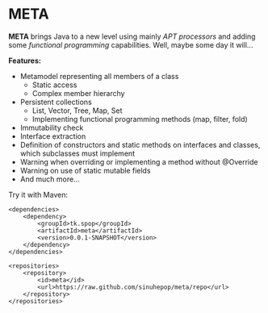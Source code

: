 META
====

**META** brings Java to a new level using mainly *APT processors* and adding some *functional programming* capabilities. Well, maybe some day it will...

**Features:**

 - Metamodel representing all members of a class
   - Static access
   - Complex member hierarchy
 - Persistent collections
   - List, Vector, Tree, Map, Set
   - Implementing functional programming methods (map, filter, fold)
 - Immutability check
 - Interface extraction
 - Definition of constructors and static methods on interfaces and classes, which subclasses must implement
 - Warning when overriding or implementing a method without @Override
 - Warning on use of static mutable fields
 - And much more...

Try it with Maven:

	<dependencies>
		<dependency>
			<groupId>tk.spop</groupId>
			<artifactId>meta</artifactId>
			<version>0.0.1-SNAPSHOT</version>
		</dependency>
	</dependencies>

	<repositories>
		<repository>
			<id>meta</id>
			<url>https://raw.github.com/sinuhepop/meta/repo</url>
		</repository>
	</repositories>

